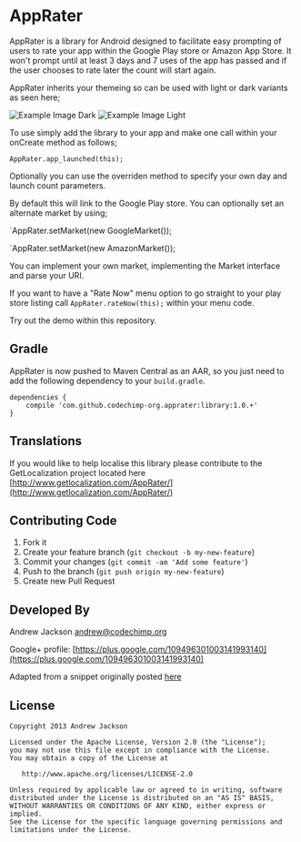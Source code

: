 # AppRater

AppRater is a library for Android designed to facilitate easy prompting of users to rate your app within the Google Play store or Amazon App Store.
It won't prompt until at least 3 days and 7 uses of the app has passed and if the user chooses to rate later the count will start again.

AppRater inherits your themeing so can be used with light or dark variants as seen here;

![Example Image Dark][1] ![Example Image Light][2]

To use simply add the library to your app and make one call within your onCreate method as follows;

`AppRater.app_launched(this);`

Optionally you can use the overriden method to specify your own day and launch count parameters.

By default this will link to the Google Play store.  You can optionally set an alternate market by using;

`AppRater.setMarket(new GoogleMarket());

`AppRater.setMarket(new AmazonMarket());

You can implement your own market, implementing the Market interface and parse your URI.

If you want to have a "Rate Now" menu option to go straight to your play store listing call `AppRater.rateNow(this);` within your menu code.

Try out the demo within this repository.

## Gradle

AppRater is now pushed to Maven Central as an AAR, so you just need to add the following dependency to your `build.gradle`.
    
    dependencies {
        compile 'com.github.codechimp-org.apprater:library:1.0.+'
    }

## Translations

If you would like to help localise this library please contribute to the GetLocalization project located here
[http://www.getlocalization.com/AppRater/](http://www.getlocalization.com/AppRater/)

## Contributing Code

1. Fork it
2. Create your feature branch (`git checkout -b my-new-feature`)
3. Commit your changes (`git commit -am 'Add some feature'`)
4. Push to the branch (`git push origin my-new-feature`)
5. Create new Pull Request

## Developed By

Andrew Jackson <andrew@codechimp.org>

Google+ profile: 
[https://plus.google.com/109496301003141993140](https://plus.google.com/109496301003141993140)

Adapted from a snippet originally posted [here](http://www.androidsnippets.com/prompt-engaged-users-to-rate-your-app-in-the-android-market-appirater)

## License

    Copyright 2013 Andrew Jackson

    Licensed under the Apache License, Version 2.0 (the "License");
    you may not use this file except in compliance with the License.
    You may obtain a copy of the License at

       http://www.apache.org/licenses/LICENSE-2.0

    Unless required by applicable law or agreed to in writing, software
    distributed under the License is distributed on an "AS IS" BASIS,
    WITHOUT WARRANTIES OR CONDITIONS OF ANY KIND, either express or implied.
    See the License for the specific language governing permissions and
    limitations under the License.





 [1]: https://raw.github.com/codechimp-org/AppRater/master/Screenshots/demo-dark.png
 [2]: https://raw.github.com/codechimp-org/AppRater/master/Screenshots/demo-light.png
